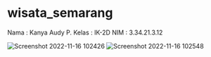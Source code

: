 # wisata_semarang

Nama  : Kanya Audy P.
Kelas : IK-2D
NIM   : 3.34.21.3.12

![Screenshot 2022-11-16 102426](https://user-images.githubusercontent.com/116926720/202076481-acd93823-f17d-4dd1-a1b9-44a917a5bf14.png)
![Screenshot 2022-11-16 102548](https://user-images.githubusercontent.com/116926720/202076501-34f98b3e-b342-4f63-962f-69270a527ca4.png)

